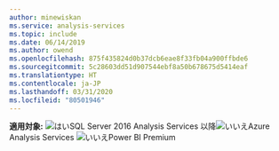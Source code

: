 ```yaml
---
author: minewiskan
ms.service: analysis-services
ms.topic: include
ms.date: 06/14/2019
ms.author: owend
ms.openlocfilehash: 875f435824d0b37dcb6eae8f33fb04a900ffbde6
ms.sourcegitcommit: 5c28603dd51d907544ebf8a50b678675d5414eaf
ms.translationtype: HT
ms.contentlocale: ja-JP
ms.lasthandoff: 03/31/2020
ms.locfileid: "80501946"
---
```

**適用対象:** ![はい](media/yes-icon.png)SQL Server 2016 Analysis Services 以降![いいえ](media/no-icon.png)Azure Analysis Services ![いいえ](media/no-icon.png)Power BI Premium